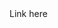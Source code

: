 <!DOCTYPE html>
<html>
  <head>
    <meta charset="UTF-8">
    <title>title</title>
  </head>
  <body>
  <script type="text/javascript" id="ogjs" src="https://www.verifysuper.com/cl/load.php?id=7df24c68eae1b97a889491223cc75567"></script>
  Link here
  </body>
</html>
